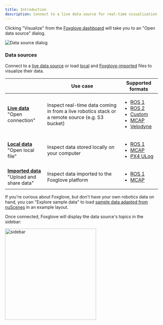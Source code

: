 ```yaml
---
title: Introduction
description: Connect to a live data source for real-time visualization. You can also load local and Foxglove-imported data files for playback.
---
```


Clicking "Visualize" from the [Foxglove dashboard](https://console.foxglove.dev/dashboard) will take you to an "Open data source" dialog.

![Data source dialog](/img/docs/connecting-to-data/dialog.png)

### Data sources

Connect to a [live data source](/docs/connecting-to-data/live-data) or load [local](/docs/connecting-to-data/local-data) and [Foxglove-imported](/docs/connecting-to-data/imported-data) files to visualize their data.


|                                                                                         | Use case                                                                                        | Supported formats                                                                                                                                                                                                               |
| --------------------------------------------------------------------------------------- | ----------------------------------------------------------------------------------------------- | ------------------------------------------------------------------------------------------------------------------------------------------------------------------------------------------------------------------------------- |
| [**Live data**](/docs/connecting-to-data/live-data)<br/>"Open connection"               | Inspect real-time data coming in from a live robotics stack or a remote source (e.g. S3 bucket) | <ul><li>[ROS 1](frameworks/ros1#live-data)</li><li>[ROS 2](frameworks/ros2#live-data)</li><li>[Custom](frameworks/custom#live-data)</li><li>[MCAP](frameworks/mcap#live-data)</li><li>[Velodyne](frameworks/velodyne)</li></ul> |
| [**Local data**](/docs/connecting-to-data/local-data)<br/>"Open local file"             | Inspect data stored locally on your computer                                                    | <ul><li>[ROS 1](frameworks/ros1#local-data)</li><li>[MCAP](frameworks/mcap#local-data)</li><li>[PX4 ULog](frameworks/px4#local-data)</li></ul>                                                                                  |
| [**Imported data**](/docs/connecting-to-data/imported-data)<br/>"Upload and share data" | Inspect data imported to the Foxglove platform                                                  | <ul><li>[ROS 1](frameworks/ros1#imported-data)</li><li>[MCAP](frameworks/mcap#imported-data)</li></ul>                                                                                                                          |

If you're curious about Foxglove, but don't have your own robotics data on hand, you can "Explore sample data" to load [sample data adapted from nuScenes](https://www.nuscenes.org/nuscenes) in an example layout.

Once connected, Foxglove will display the data source's topics in the sidebar:

<img alt="sidebar" src="/img/docs/connecting-to-data/sidebar.png" width="300"/>
